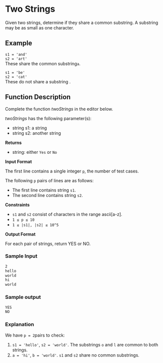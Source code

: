 # Two Strings
Given two strings, determine if they share a common substring. A substring may be as small as one character.

## Example
`s1 = 'and'` <br>
`s2 = 'art'` <br>
These share the common substring`a`.

`s1 = 'be'` <br>
`s2 = 'cat'` <br>
These do not share a substring .

## Function Description
Complete the function *twoStrings* in the editor below.

*twoStrings* has the following parameter(s):

- string s1: a string
- string s2: another string

**Returns**
- string: either `Yes` or `No`

**Input Format**

The first line contains a single integer `p`, the number of test cases.

The following `p` pairs of lines are as follows:

- The first line contains string `s1`.
- The second line contains string `s2`.

**Constraints**

- `s1` and `s2` consist of characters in the range ascii[a-z].
- `1 ≤ p ≤ 10`
- `1 ≤ |s1|, |s2| ≤ 10^5`

**Output Format**

For each pair of strings, return YES or NO.

### Sample Input 
```html
2
hello
world
hi
world
```
### Sample output
```html
YES
NO
```
### Explanation
We have `p = 2`pairs to check:

1. `s1 = 'hello'`, `s2 = 'world'`. The substrings `o` and `l` are common to both strings.
2. `a = 'hi'`, `b = 'world'`. `s1` and `s2` share no common substrings.